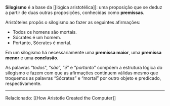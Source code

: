 **Silogismo** é a base da [[lógica aristotélica]]: uma proposição que se deduz a partir de duas outras proposições, conhecidas como **premissas**.

Aristóteles propôs o silogismo ao fazer as seguintes afirmações:

- Todos os homens são mortais.
- Sócrates é um homem.
- Portanto, Sócrates é mortal.

Em um silogismo há necessariamente  uma **premissa maior**, uma **premissa menor** e uma **conclusão**.

As palavras “*todos*", “*são*”, “*é*” e “*portanto*” compõem a estrutura lógica do silogismo e fazem com que as afirmações continuem válidas  mesmo que troquemos as palavras “Sócrates” e “mortal” por outro objeto e predicado, respectivamente.


---
Relacionado: [[How Aristotle Created the Computer]]